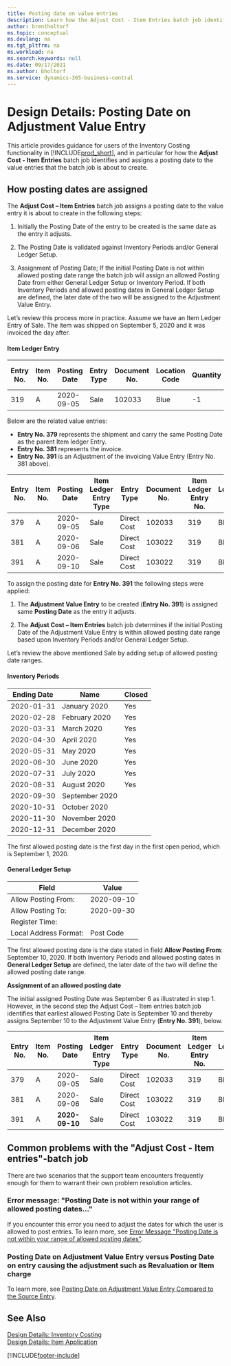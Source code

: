 ```yaml
---
title: Posting date on value entries
description: Learn how the Adjust Cost - Item Entries batch job identifies and assigns a posting date to the value entries that the batch job is about to create.
author: brentholtorf
ms.topic: conceptual
ms.devlang: na
ms.tgt_pltfrm: na
ms.workload: na
ms.search.keywords: null
ms.date: 09/17/2021
ms.author: bholtorf
ms.service: dynamics-365-business-central
---
```

# Design Details: Posting Date on Adjustment Value Entry

This article provides guidance for users of the Inventory Costing functionality in [!INCLUDE[prod_short](includes/prod_short.md)], and in particular for how the **Adjust Cost - Item Entries** batch job identifies and assigns a posting date to the value entries that the batch job is about to create.

## How posting dates are assigned

The **Adjust Cost – Item Entries** batch job assigns a posting date to the value entry it is about to create in the following steps:  

1. Initially the Posting Date of the entry to be created is the same date as the entry it adjusts.  

2. The Posting Date is validated against Inventory Periods and/or General Ledger Setup.  

3. Assignment of Posting Date; If the initial Posting Date is not within allowed posting date range the batch job will assign an allowed Posting Date from either General Ledger Setup or Inventory Period. If both Inventory Periods and allowed posting dates in General Ledger Setup are defined, the later date of the two will be assigned to the Adjustment Value Entry.  

Let’s review this process more in practice. Assume we have an Item Ledger Entry of Sale. The item was shipped on September 5, 2020 and it was invoiced the day after.  

#### Item Ledger Entry

|Entry No.  |Item No.  |Posting Date  |Entry Type  | Document No. |Location Code  |Quantity  |Cost Amount (Actual)  |Invoiced Quantity  |Remaining Quantity  |
|---------|---------|---------|---------|---------|---------|---------|---------|---------|---------|
|319     |A         |2020-09-05     |  Sale       |102033     |  Blue       | -1    |    -11     |-1     |    0     |

Below are the related value entries:

- **Entry No. 379** represents the shipment and carry the same Posting Date as the parent Item ledger Entry.  
- **Entry No. 381** represents the invoice.  
- **Entry No. 391** is an Adjustment of the invoicing Value Entry (Entry No. 381 above).  

|Entry No.  |Item No.  |Posting Date  |Item Ledger Entry Type  |Entry Type  |Document No.  |Item Ledger Entry No.  |Location Code  |Item Ledger Entry Quantity  |Invoiced Quantity  |Cost Amount (Actual)  |Cost Amount (Expected)  |Adjustment  |Applies-to Entry  |Source Code  |
|---------|---------|---------|---------|---------|---------|---------|---------|---------|---------|--------|---------|---------|---------|---------|
|379     |  A       |    2020-09-05     |    Sale     | Direct Cost   | 102033        |319     | Blue        | -1       |0         |  0       |     -10   |No   |0    |Sales          |
|381     |  A       |    2020-09-06     |    Sale     | Direct Cost   | 103022        |319     | Blue        |  0       |-1        |-10       |    10     | No  |0      |       Sales   |
|391     |  A       |    2020-09-10     |    Sale     | Direct Cost   | 103022        |319     | Blue        |  0       |0         |-1        |    0     |Yes   |    181   | INVTADJMT   |

To assign the posting date for **Entry No. 391** the following steps were applied:

1. The **Adjustment Value Entry** to be created (**Entry No. 391**) is assigned same **Posting Date** as the entry it adjusts.

2. The **Adjust Cost – Item Entries** batch job determines if the initial Posting Date of the Adjustment Value Entry is within allowed posting date range based upon Inventory Periods and/or General Ledger Setup.  

Let’s review the above mentioned Sale by adding setup of allowed posting date ranges.  
  
#### Inventory Periods

|Ending Date  |Name  |Closed  |
|---------|---------|---------|
|2020-01-31     |January 2020      |  Yes    |
|2020-02-28     |February 2020     |  Yes    |
|2020-03-31     |March 2020        |  Yes    |
|2020-04-30     |April 2020        |  Yes    |
|2020-05-31     |May   2020        |  Yes    |
|2020-06-30     |June   2020       |  Yes    |
|2020-07-31     |July  2020        |  Yes    |
|2020-08-31     |August   2020     |  Yes    |
|2020-09-30     |September   2020  |         |
|2020-10-31     |October   2020    |         |
|2020-11-30     |November   2020   |         |
|2020-12-31     |December   2020   |         |

The first allowed posting date is the first day in the first open period, which is September 1, 2020.  

#### General Ledger Setup

|Field|Value  |
|---------|---------|
|Allow Posting From:  |  2020-09-10      |
|Allow Posting To:    |  2020-09-30      |
|Register Time:       |         |
|Local Address Format:|   Post Code      |  

The first allowed posting date is the date stated in field **Allow Posting From**: September 10, 2020. If both Inventory Periods and allowed posting dates in **General Ledger Setup** are defined, the later date of the two will define the allowed posting date range.  

**Assignment of an allowed posting date**  

The initial assigned Posting Date was September 6 as illustrated in step 1. However, in the second step the Adjust Cost – Item entries batch job identifies that earliest allowed Posting Date is September 10 and thereby assigns September 10 to the Adjustment Value Entry (**Entry No. 391**), below.  


|Entry No.  |Item No.  |Posting Date  |Item Ledger Entry Type  |Entry Type  |Document No.  |Item Ledger Entry No.  |Location Code  |Item Ledger Entry Quantity  |Invoiced Quantity  |Cost Amount (Actual)  |Cost Amount (Expected)  |Adjustment  |Applies-to Entry  |Source Code  |
|---------|---------|---------|---------|---------|---------|---------|---------|---------|---------|---------|---------|---------|---------|---------|
|379     |  A       |    2020-09-05     |    Sale     | Direct Cost   | 102033        |319     | Blue        | -1       |0         |  0       |     -10   |No   |0    |Sales          |
|381     |  A       |    2020-09-06     |    Sale     | Direct Cost   | 103022        |319     | Blue        |  0       |-1        |-10       |    10     | No  |0      |       Sales   |
|391     |  A       |    **2020-09-10**     |    Sale     | Direct Cost   | 103022        |319     | Blue        |  0       |0         |-1        |    0     |Yes   |    181   | INVTADJMT   |

## Common problems with the "Adjust Cost - Item entries"-batch job

There are two scenarios that the support team encounters frequently enough for them to warrant their own problem resolution articles.

### Error message: "Posting Date is not within your range of allowed posting dates…"

If you encounter this error you need to adjust the dates for which the user is allowed to post entries. To learn more, see [Error Message "Posting Date is not within your range of allowed posting dates"](design-details-inventory-adjustment-value-entry-allowed-posting-dates.md).

### Posting Date on Adjustment Value Entry versus Posting Date on entry causing the adjustment such as Revaluation or Item charge

To learn more, see [Posting Date on Adjustment Value Entry Compared to the Source Entry](design-details-inventory-adjustment-value-entry-source-entry.md).

## See Also  

[Design Details: Inventory Costing](design-details-inventory-costing.md)  
[Design Details: Item Application](design-details-item-application.md)  

[!INCLUDE[footer-include](includes/footer-banner.md)]

